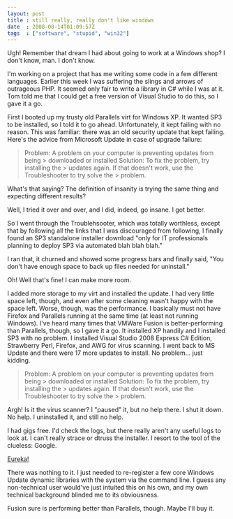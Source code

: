 ```yaml
---
layout: post
title : still really, really don't like windows
date  : 2008-08-14T01:09:57Z
tags  : ["software", "stupid", "win32"]
---
```

Ugh!  Remember that dream I had about going to work at a Windows shop?  I don't know, man.  I don't know.

I'm working on a project that has me writing some code in a few different languages.  Earlier this week I was suffering the slings and arrows of outrageous PHP.  It seemed only fair to write a library in C# while I was at it.  Tom told me that I could get a free version of Visual Studio to do this, so I gave it a go.

First I booted up my trusty old Parallels virt for Windows XP.  It wanted SP3 to be installed, so I told it to go ahead.  Unfortunately, it kept failing with no reason.  This was familiar:  there was an old security update that kept failing.  Here's the advice from Microsoft Update in case of upgrade failure:

> Problem: A problem on your computer is preventing updates from being > downloaded or installed Solution: To fix the problem, try installing the > updates again. If that doesn't work, use the Troubleshooter to try solve the > problem.

What's that saying?  The definition of insanity is trying the same thing and expecting different results?

Well, I tried it over and over, and I did, indeed, go insane.  I got better.

So I went through the Troublehsooter, which was totally worthless, except that by following all the links that I was discouraged from following, I finally found an SP3 standalone installer download "only for IT professionals planning to deploy SP3 via automated blah blah blah."

I ran that, it churned and showed some progress bars and finally said, "You don't have enough space to back up files needed for uninstall."

Oh!  Well that's fine!  I can make more room.

I added more storage to my virt and installed the update.  I had very little space left, though, and even after some cleaning wasn't happy with the space left.  Worse, though, was the performance.  I basically must not have Firefox and Parallels running at the same time (at least not running Windows).  I've heard many times that VMWare Fusion is better-performing than Parallels, though, so I gave it a go.  It installed XP handily and I installed SP3 with no problem.  I installed Visual Studio 2008 Express C# Edition, Strawberry Perl, Firefox, and AWG for virus scanning.  I went back to MS Update and there were 17 more updates to install.  No problem... just kidding.

> Problem: A problem on your computer is preventing updates from being > downloaded or installed Solution: To fix the problem, try installing the > updates again. If that doesn't work, use the Troubleshooter to try solve the > problem.

Argh!  Is it the virus scanner?  I "paused" it, but no help there.  I shut it down.  No help.  I uninstalled it, and still no help.

I had gigs free.  I'd check the logs, but there really aren't any useful logs to look at.  I can't really strace or dtruss the installer.  I resort to the tool of the clueless:  Google.

[Eureka!](http://www.technipages.com/error-a-problem-on-your-computer-is-preventing-updates-from-being-downloaded.html)

There was nothing to it.  I just needed to re-register a few core Windows Update dynamic libraries with the system via the command line.  I guess any non-technical user would've just intuited this on his own, and my own technical background blinded me to its obviousness.

Fusion sure is performing better than Parallels, though.  Maybe I'll buy it. 
